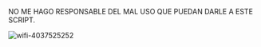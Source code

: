 NO ME HAGO RESPONSABLE DEL MAL USO QUE PUEDAN DARLE A ESTE SCRIPT.

![wifi-4037525252](https://user-images.githubusercontent.com/117610367/211168511-27cb64d0-cbda-4cba-a378-dd2df636ff61.jpeg)
